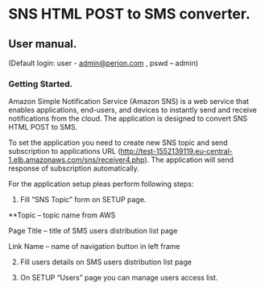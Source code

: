 # SNS HTML POST to SMS converter.
##        User manual.
(Default login: user - admin@perion.com , pswd – admin)

### Getting Started.

Amazon Simple Notification Service (Amazon SNS) is a web service that enables applications, end-users, and devices to instantly send and receive notifications from the cloud.  The application is designed to convert SNS HTML POST to SMS.

To set the application you need to create new SNS topic and send subscription to applications URL (http://test-1552139119.eu-central-1.elb.amazonaws.com/sns/receiver4.php).  The application will send response of subscription automatically.  

For the application setup pleas perform following steps:

1. Fill “SNS Topic” form on SETUP page.

  **Topic – topic name from AWS

  Page Title – title of SMS users distribution list page

  Link Name – name of navigation button in left frame

2. Fill users details on SMS users distribution list page

3. On SETUP “Users” page you can manage users access list.
